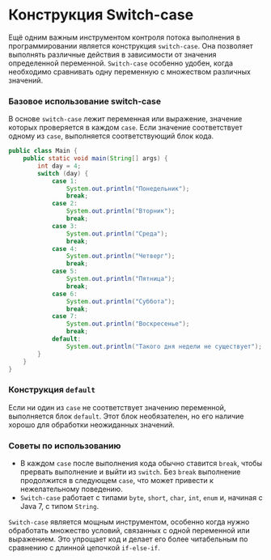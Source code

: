 # Конструкция Switch-case

Ещё одним важным инструментом контроля потока выполнения в программировании является конструкция `switch-case`. Она позволяет выполнять различные действия в зависимости от значения определенной переменной. `Switch-case` особенно удобен, когда необходимо сравнивать одну переменную с множеством различных значений.

### Базовое использование switch-case
В основе `switch-case` лежит переменная или выражение, значение которых проверяется в каждом `case`. Если значение соответствует одному из `case`, выполняется соответствующий блок кода.

```java
public class Main {
    public static void main(String[] args) {
        int day = 4;
        switch (day) {
            case 1:
                System.out.println("Понедельник");
                break;
            case 2:
                System.out.println("Вторник");
                break;
            case 3:
                System.out.println("Среда");
                break;
            case 4:
                System.out.println("Четверг");
                break;
            case 5:
                System.out.println("Пятница");
                break;
            case 6:
                System.out.println("Суббота");
                break;
            case 7:
                System.out.println("Воскресенье");
                break;
            default:
                System.out.println("Такого дня недели не существует");
        }
    }
}
```

### Конструкция `default`
Если ни один из `case` не соответствует значению переменной, выполняется блок `default`. Этот блок необязателен, но его наличие хорошо для обработки неожиданных значений.

### Советы по использованию
- В каждом `case` после выполнения кода обычно ставится `break`, чтобы прервать выполнение и выйти из `switch`. Без `break` выполнение продолжится в следующем `case`, что может привести к нежелательному поведению.
- `Switch-case` работает с типами `byte`, `short`, `char`, `int`, `enum` и, начиная с Java 7, с типом `String`.

`Switch-case` является мощным инструментом, особенно когда нужно обработать множество условий, связанных с одной переменной или выражением. Это упрощает код и делает его более читабельным по сравнению с длинной цепочкой `if-else-if`.